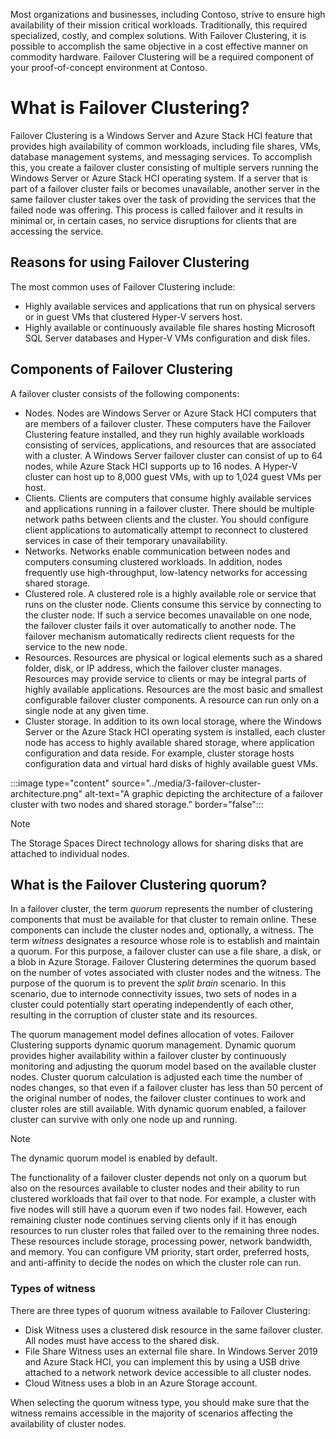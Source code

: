 Most organizations and businesses, including Contoso, strive to ensure high availability of their mission critical workloads. Traditionally, this required specialized, costly, and complex solutions. With Failover Clustering, it is possible to accomplish the same objective in a cost effective manner on commodity hardware. Failover Clustering will be a required component of your proof-of-concept environment at Contoso.

# What is Failover Clustering?

Failover Clustering is a Windows Server and Azure Stack HCI feature that provides high availability of common workloads, including file shares, VMs, database management systems, and messaging services. To accomplish this, you create a failover cluster consisting of multiple servers running the Windows Server or Azure Stack HCI operating system. If a server that is part of a failover cluster fails or becomes unavailable, another server in the same failover cluster takes over the task of providing the services that the failed node was offering. This process is called failover and it results in minimal or, in certain cases, no service disruptions for clients that are accessing the service.

## Reasons for using Failover Clustering

The most common uses of Failover Clustering include:

- Highly available services and applications that run on physical servers or in guest VMs that clustered Hyper-V servers host.
- Highly available or continuously available file shares hosting Microsoft SQL Server databases and Hyper-V VMs configuration and disk files.

## Components of Failover Clustering

A failover cluster consists of the following components:

- Nodes. Nodes are Windows Server or Azure Stack HCI computers that are members of a failover cluster. These computers have the Failover Clustering feature installed, and they run highly available workloads consisting of services, applications, and resources that are associated with a cluster. A Windows Server failover cluster can consist of up to 64 nodes, while Azure Stack HCI supports up to 16 nodes. A Hyper-V cluster can host up to 8,000 guest VMs, with up to 1,024 guest VMs per host.
- Clients. Clients are computers that consume highly available services and applications running in a failover cluster. There should be multiple network paths between clients and the cluster. You should configure client applications to automatically attempt to reconnect to clustered services in case of their temporary unavailability.
- Networks. Networks enable communication between nodes and computers consuming clustered workloads. In addition, nodes frequently use high-throughput, low-latency networks for accessing shared storage.
- Clustered role. A clustered role is a highly available role or service that runs on the cluster node. Clients consume this service by connecting to the cluster node. If such a service becomes unavailable on one node, the failover cluster fails it over automatically to another node. The failover mechanism automatically redirects client requests for the service to the new node.
- Resources. Resources are physical or logical elements such as a shared folder, disk, or IP address, which the failover cluster manages. Resources may provide service to clients or may be integral parts of highly available applications. Resources are the most basic and smallest configurable failover cluster components. A resource can run only on a single node at any given time.
- Cluster storage. In addition to its own local storage, where the Windows Server or the Azure Stack HCI operating system is installed, each cluster node has access to highly available shared storage, where application configuration and data reside. For example, cluster storage hosts configuration data and virtual hard disks of highly available guest VMs.

:::image type="content" source="../media/3-failover-cluster-architecture.png" alt-text="A graphic depicting the architecture of a failover cluster with two nodes and shared storage." border="false":::

> [!NOTE]
> The Storage Spaces Direct technology allows for sharing disks that are attached to individual nodes.

## What is the Failover Clustering quorum?

In a failover cluster, the term *quorum* represents the number of clustering components that must be available for that cluster to remain online. These components can include the cluster nodes and, optionally, a witness. The term *witness* designates a resource whose role is to establish and maintain a quorum. For this purpose, a failover cluster can use a file share, a disk, or a blob in Azure Storage. Failover Clustering determines the quorum based on the number of votes associated with cluster nodes and the witness. The purpose of the quorum is to prevent the *split brain* scenario. In this scenario, due to internode connectivity issues, two sets of nodes in a cluster could potentially start operating independently of each other, resulting in the corruption of cluster state and its resources.

The quorum management model defines allocation of votes. Failover Clustering supports dynamic quorum management. Dynamic quorum provides higher availability within a failover cluster by continuously monitoring and adjusting the quorum model based on the available cluster nodes. Cluster quorum calculation is adjusted each time the number of nodes changes, so that even if a failover cluster has less than 50 percent of the original number of nodes, the failover cluster continues to work and cluster roles are still available. With dynamic quorum enabled, a failover cluster can survive with only one node up and running.

> [!NOTE]
> The dynamic quorum model is enabled by default.

The functionality of a failover cluster depends not only on a quorum but also on the resources available to cluster nodes and their ability to run clustered workloads that fail over to that node. For example, a cluster with five nodes will still have a quorum even if two nodes fail. However, each remaining cluster node continues serving clients only if it has enough resources to run cluster roles that failed over to the remaining three nodes. These resources include storage, processing power, network bandwidth, and memory. You can configure VM priority, start order, preferred hosts, and anti-affinity to decide the nodes on which the cluster role can run.

### Types of witness

There are three types of quorum witness available to Failover Clustering:

- Disk Witness uses a clustered disk resource in the same failover cluster. All nodes must have access to the shared disk.
- File Share Witness uses an external file share. In Windows Server 2019 and Azure Stack HCI, you can implement this by using a USB drive attached to a network network device accessible to all cluster nodes.
- Cloud Witness uses a blob in an Azure Storage account.

When selecting the quorum witness type, you should make sure that the witness remains accessible in the majority of scenarios affecting the availability of cluster nodes.
